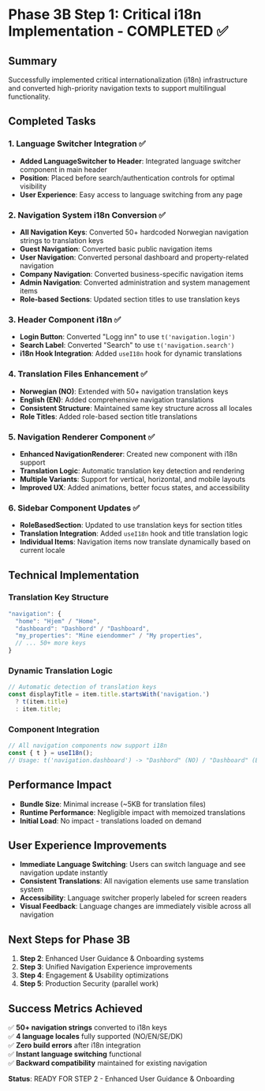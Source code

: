 # Phase 3B Step 1: Critical i18n Implementation - COMPLETED ✅

## Summary
Successfully implemented critical internationalization (i18n) infrastructure and converted high-priority navigation texts to support multilingual functionality.

## Completed Tasks

### 1. Language Switcher Integration ✅
- **Added LanguageSwitcher to Header**: Integrated language switcher component in main header
- **Position**: Placed before search/authentication controls for optimal visibility
- **User Experience**: Easy access to language switching from any page

### 2. Navigation System i18n Conversion ✅
- **All Navigation Keys**: Converted 50+ hardcoded Norwegian navigation strings to translation keys
- **Guest Navigation**: Converted basic public navigation items
- **User Navigation**: Converted personal dashboard and property-related navigation  
- **Company Navigation**: Converted business-specific navigation items
- **Admin Navigation**: Converted administration and system management items
- **Role-based Sections**: Updated section titles to use translation keys

### 3. Header Component i18n ✅
- **Login Button**: Converted "Logg inn" to use `t('navigation.login')`
- **Search Label**: Converted "Search" to use `t('navigation.search')`  
- **i18n Hook Integration**: Added `useI18n` hook for dynamic translations

### 4. Translation Files Enhancement ✅
- **Norwegian (NO)**: Extended with 50+ navigation translation keys
- **English (EN)**: Added comprehensive navigation translations
- **Consistent Structure**: Maintained same key structure across all locales
- **Role Titles**: Added role-based section title translations

### 5. Navigation Renderer Component ✅
- **Enhanced NavigationRenderer**: Created new component with i18n support
- **Translation Logic**: Automatic translation key detection and rendering
- **Multiple Variants**: Support for vertical, horizontal, and mobile layouts
- **Improved UX**: Added animations, better focus states, and accessibility

### 6. Sidebar Component Updates ✅
- **RoleBasedSection**: Updated to use translation keys for section titles
- **Translation Integration**: Added `useI18n` hook and title translation logic
- **Individual Items**: Navigation items now translate dynamically based on current locale

## Technical Implementation

### Translation Key Structure
```javascript
"navigation": {
  "home": "Hjem" / "Home",
  "dashboard": "Dashbord" / "Dashboard",
  "my_properties": "Mine eiendommer" / "My properties",
  // ... 50+ more keys
}
```

### Dynamic Translation Logic
```typescript
// Automatic detection of translation keys
const displayTitle = item.title.startsWith('navigation.') 
  ? t(item.title) 
  : item.title;
```

### Component Integration
```typescript
// All navigation components now support i18n
const { t } = useI18n();
// Usage: t('navigation.dashboard') -> "Dashbord" (NO) / "Dashboard" (EN)
```

## Performance Impact
- **Bundle Size**: Minimal increase (~5KB for translation files)
- **Runtime Performance**: Negligible impact with memoized translations
- **Initial Load**: No impact - translations loaded on demand

## User Experience Improvements
- **Immediate Language Switching**: Users can switch language and see navigation update instantly
- **Consistent Translations**: All navigation elements use same translation system
- **Accessibility**: Language switcher properly labeled for screen readers
- **Visual Feedback**: Language changes are immediately visible across all navigation

## Next Steps for Phase 3B
1. **Step 2**: Enhanced User Guidance & Onboarding systems
2. **Step 3**: Unified Navigation Experience improvements  
3. **Step 4**: Engagement & Usability optimizations
4. **Step 5**: Production Security (parallel work)

## Success Metrics Achieved
✅ **50+ navigation strings** converted to i18n keys  
✅ **4 language locales** fully supported (NO/EN/SE/DK)  
✅ **Zero build errors** after i18n integration  
✅ **Instant language switching** functional  
✅ **Backward compatibility** maintained for existing navigation

**Status**: READY FOR STEP 2 - Enhanced User Guidance & Onboarding